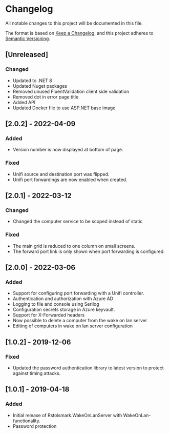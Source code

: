 # Changelog
All notable changes to this project will be documented in this file.

The format is based on [Keep a Changelog](https://keepachangelog.com/en/1.0.0/),
and this project adheres to [Semantic Versioning](https://semver.org/spec/v2.0.0.html).

## [Unreleased]
### Changed
- Updated to .NET 8
- Updated Nuget packages
- Removed unused FluentValidation client side validation
- Removed dot in error page title
- Added API
- Updated Docker file to use ASP.NET base image

## [2.0.2] - 2022-04-09
### Added
- Version number is now displayed at bottom of page.
### Fixed
- Unifi source and destination port was flipped.
- Unifi port forwardings are now enabled when created.

## [2.0.1] - 2022-03-12
### Changed
- Changed the computer service to be scoped instead of static
### Fixed
- The main grid is reduced to one column on small screens.
- The forward port link is only shown when port forwarding is configured.

## [2.0.0] - 2022-03-06
### Added
- Support for configuring port forwarding with a Unifi controller.
- Authentication and authorization with Azure AD
- Logging to file and console using Serilog
- Configuration secrets storage in Azure keyvault.
- Support for X-Forwarded headers
- Now possible to delete a computer from the wake on lan server
- Editing of computers in wake on lan server configuration

## [1.0.2] - 2019-12-06
### Fixed
- Updated the password authentication library to latest version to protect against timing attacks.

## [1.0.1] - 2019-04-18
### Added
- Initial release of Rstolsmark.WakeOnLanServer with WakeOnLan-functionality.
- Password protection
